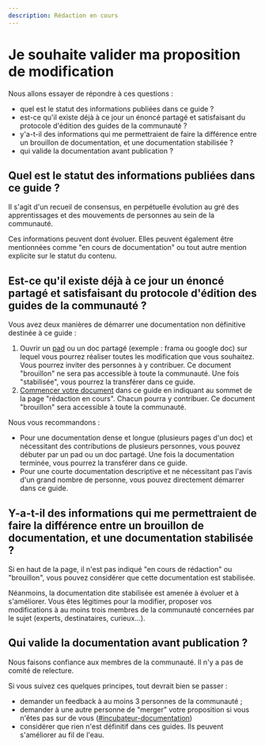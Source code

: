 ```yaml
---
description: Rédaction en cours
---
```


# Je souhaite valider ma proposition de modification

Nous allons essayer de répondre à ces questions :

* quel est le statut des informations publiées dans ce guide ?
* est-ce qu'il existe déjà à ce jour un énoncé partagé et satisfaisant du protocole d'édition des guides de la communauté ?
* y'a-t-il des informations qui me permettraient de faire la différence entre un brouillon de documentation, et une documentation stabilisée ?
* qui valide la documentation avant publication ?

## Quel est le statut des informations publiées dans ce guide ?

Il s'agit d'un recueil de consensus, en perpétuelle évolution au gré des apprentissages et des mouvements de personnes au sein de la communauté.

Ces informations peuvent dont évoluer. Elles peuvent également être mentionnées comme "en cours de documentation" ou tout autre mention explicite sur le statut du contenu.

## Est-ce qu'il existe déjà à ce jour un énoncé partagé et satisfaisant du protocole d'édition des guides de la communauté ?

Vous avez deux manières de démarrer une documentation non définitive destinée à ce guide :

1. Ouvrir un [pad](https://pad.incubateur.net) ou un doc partagé (exemple : frama ou google doc) sur lequel vous pourrez réaliser toutes les modification que vous souhaitez. Vous pourrez inviter des personnes à y contribuer. Ce document "brouillon" ne sera pas accessible à toute la communauté. Une fois "stabilisée", vous pourrez la transférer dans ce guide.
2. [Commencer votre document](comment-contribuer-a-cette-documentation.md#comment-devenir-contributeur) dans ce guide en indiquant au sommet de la page "rédaction en cours". Chacun pourra y contribuer. Ce document "brouillon" sera accessible à toute la communauté.

Nous vous recommandons :

* Pour une documentation dense et longue (plusieurs pages d'un doc) et nécessitant des contributions de plusieurs personnes, vous pouvez débuter par un pad ou un doc partagé. Une fois la documentation terminée, vous pourrez la transférer dans ce guide.
* Pour une courte documentation descriptive et ne nécessitant pas l'avis d'un grand nombre de personne, vous pouvez directement démarrer dans ce guide.

## Y-a-t-il des informations qui me permettraient de faire la différence entre un brouillon de documentation, et une documentation stabilisée ?

Si en haut de la page, il n'est pas indiqué "en cours de rédaction" ou "brouillon", vous pouvez considérer que cette documentation est stabilisée.

Néanmoins, la documentation dite stabilisée est amenée à évoluer et à s'améliorer. Vous êtes légitimes pour la modifier, proposer vos modifications à au moins trois membres de la communauté concernées par le sujet (experts, destinataires, curieux...).

## Qui valide la documentation avant publication ?

Nous faisons confiance aux membres de la communauté. Il n'y a pas de comité de relecture.

Si vous suivez ces quelques principes, tout devrait bien se passer :

* demander un feedback à au moins 3 personnes de la communauté ;
* demander à une autre personne de "merger" votre proposition si vous n'êtes pas sur de vous ([#incubateur-documentation](https://app.slack.com/client/T04C2PSNY/C011EK4NQH3/thread/C011EK4NQH3-1591796101.010600))
* considérer que rien n'est définitif dans ces guides. Ils peuvent s'améliorer au fil de l'eau.
